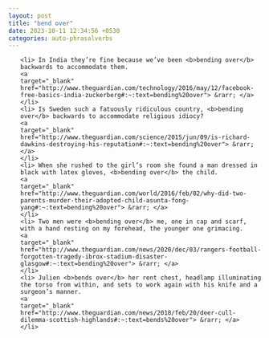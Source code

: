 ```yaml
---
layout: post
title: "bend over"
date: 2023-10-11 12:34:56 +0530
categories: auto-phrasalverbs
---
```

<ol>

    <li> In India they’re fine because we’ve been <b>bending over</b> backwards to accommodate them.
    <a 
    target="_blank" 
    href="http://www.theguardian.com/technology/2016/may/12/facebook-free-basics-india-zuckerberg#:~:text=bending%20over"> &rarr; </a>
    </li>
    <li> Is Sweden such a fatuously ridiculous country, <b>bending over</b> backwards to accommodate religious idiocy?
    <a 
    target="_blank" 
    href="http://www.theguardian.com/science/2015/jun/09/is-richard-dawkins-destroying-his-reputation#:~:text=bending%20over"> &rarr; </a>
    </li>
    <li> When she rushed to the girl’s room she found a man dressed in black with latex gloves, <b>bending over</b> the child.
    <a 
    target="_blank" 
    href="http://www.theguardian.com/world/2016/feb/02/why-did-two-parents-murder-their-adopted-child-asunta-fong-yang#:~:text=bending%20over"> &rarr; </a>
    </li>
    <li> Two men were <b>bending over</b> me, one in cap and scarf, with a hand resting on my forehead, the younger one grimacing.
    <a 
    target="_blank" 
    href="http://www.theguardian.com/news/2020/dec/03/rangers-football-forgotten-tragedy-ibrox-stadium-disaster-glasgow#:~:text=bending%20over"> &rarr; </a>
    </li>
    <li> Julien <b>bends over</b> her rent chest, headlamp illuminating the torso from within, and sets to work again with his knife and a surgeon’s manner.
    <a 
    target="_blank" 
    href="http://www.theguardian.com/news/2018/feb/20/deer-cull-dilemma-scottish-highlands#:~:text=bends%20over"> &rarr; </a>
    </li>